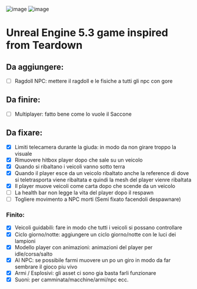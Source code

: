 ![image](https://github.com/LaCapraFaMuu/Game/assets/151669081/7421ffe3-5974-4825-b9af-a960bed6160c)
![image](https://github.com/LaCapraFaMuu/Game/assets/151669081/8f65a58f-08f0-4236-b44b-ba7735f0a321)
# Unreal Engine 5.3 game inspired from Teardown

## Da aggiungere:
- [ ] Ragdoll NPC: mettere il ragdoll e le fisiche a tutti gli npc con gore

## Da finire:
- [ ] Multiplayer: fatto bene come lo vuole il Saccone

## Da fixare:
- [x] Limiti telecamera durante la giuda: in modo da non girare troppo la visuale
- [x] Rimuovere hitbox player dopo che sale su un veicolo
- [x] Quando si ribaltano i veicoli vanno sotto terra
- [x] Quando il player esce da un veicolo ribaltato anche la reference di dove si teletrasporta viene ribaltata e quindi la mesh del player vienre ribaltata
- [x] Il player muove veicoli come carta dopo che scende da un veicolo
- [ ] La health bar non legge la vita del player dopo il respawn
- [ ] Togliere movimento a NPC morti (Semi fixato facendoli despawnare)

### Finito:
- [x] Veicoli guidabili: fare in modo che tutti i veicoli si possano controllare
- [x] Ciclo giorno/notte: aggiungere un ciclo giorno/notte con le luci dei lampioni
- [x] Modello player con animazioni: animazioni del player per idle/corsa/salto
- [x] AI NPC: se possibile farmi muovere un po un giro in modo da far sembrare il gioco piu vivo
- [x] Armi / Esplosivi: gli asset ci sono gia basta farli funzionare
- [x] Suoni: per camminata/macchine/armi/npc ecc.
